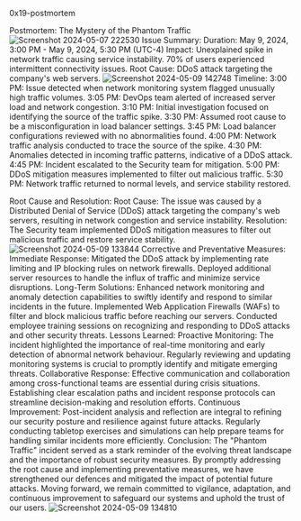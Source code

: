 0x19-postmortem

Postmortem: The Mystery of the Phantom Traffic
![Screenshot 2024-05-07 222530](https://github.com/khloud54/alx-system_engineering-devops/assets/138794478/bf355f28-030e-4a7e-9c4c-cff6cf8ef6c7)
Issue Summary:
 Duration: May 9, 2024, 3:00 PM - May 9, 2024, 5:30 PM (UTC-4)
 Impact: Unexplained spike in network traffic causing service instability. 70% of users experienced intermittent connectivity issues.
Root Cause: DDoS attack targeting the company's web servers.
![Screenshot 2024-05-09 142748](https://github.com/khloud54/alx-system_engineering-devops/assets/138794478/0a3c17b3-8561-4365-aad3-d59f2c5db28f)
Timeline:
3:00 PM: Issue detected when network monitoring system flagged unusually high traffic volumes.
3:05 PM: DevOps team alerted of increased server load and network congestion.
3:10 PM: Initial investigation focused on identifying the source of the traffic spike.
3:30 PM: Assumed root cause to be a misconfiguration in load balancer settings.
3:45 PM: Load balancer configurations reviewed with no abnormalities found.
4:00 PM: Network traffic analysis conducted to trace the source of the spike.
4:30 PM: Anomalies detected in incoming traffic patterns, indicative of a DDoS attack.
4:45 PM: Incident escalated to the Security team for mitigation.
5:00 PM: DDoS mitigation measures implemented to filter out malicious traffic.
5:30 PM: Network traffic returned to normal levels, and service stability restored.

Root Cause and Resolution:
Root Cause: The issue was caused by a Distributed Denial of Service (DDoS) attack targeting the company's web servers, resulting in network congestion and service instability.
Resolution: The Security team implemented DDoS mitigation measures to filter out malicious traffic and restore service stability.
![Screenshot 2024-05-09 133844](https://github.com/khloud54/alx-system_engineering-devops/assets/138794478/99686ebe-7a3d-447f-9733-71f8239400cf)
Corrective and Preventative Measures:
Immediate Response:
Mitigated the DDoS attack by implementing rate limiting and IP blocking rules on network firewalls.
Deployed additional server resources to handle the influx of traffic and minimize service disruptions.
Long-Term Solutions:
Enhanced network monitoring and anomaly detection capabilities to swiftly identify and respond to similar incidents in the future.
Implemented Web Application Firewalls (WAFs) to filter and block malicious traffic before reaching our servers.
Conducted employee training sessions on recognizing and responding to DDoS attacks and other security threats.
Lessons Learned:
Proactive Monitoring:
The incident highlighted the importance of real-time monitoring and early detection of abnormal network behaviour.
Regularly reviewing and updating monitoring systems is crucial to promptly identify and mitigate emerging threats.
Collaborative Response:
Effective communication and collaboration among cross-functional teams are essential during crisis situations.
Establishing clear escalation paths and incident response protocols can streamline decision-making and resolution efforts.
Continuous Improvement:
Post-incident analysis and reflection are integral to refining our security posture and resilience against future attacks.
Regularly conducting tabletop exercises and simulations can help prepare teams for handling similar incidents more efficiently.
Conclusion:
The "Phantom Traffic" incident served as a stark reminder of the evolving threat landscape and the importance of robust security measures. By promptly addressing the root cause and implementing preventative measures, we have strengthened our defences and mitigated the impact of potential future attacks. Moving forward, we remain committed to vigilance, adaptation, and continuous improvement to safeguard our systems and uphold the trust of our users.
![Screenshot 2024-05-09 134810](https://github.com/khloud54/alx-system_engineering-devops/assets/138794478/86404307-da1d-4b40-a85b-36534d23d864)
